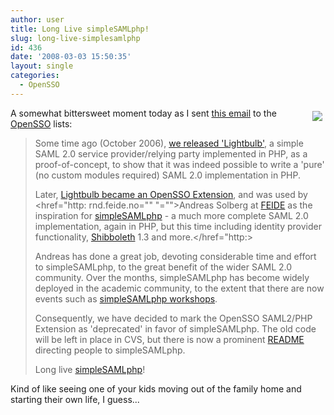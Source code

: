 ```yaml
---
author: user
title: Long Live simpleSAMLphp!
slug: long-live-simplesamlphp
id: 436
date: '2008-03-03 15:50:35'
layout: single
categories:
  - OpenSSO
---
```


<span style="margin: 5px; float: right;">[![](http://clippings.erlang.no/ZZ4FEB7A8F.jpg)](http://rnd.feide.no/simplesamlphp)</span>

A somewhat bittersweet moment today as I sent [this email](https://opensso.dev.java.net/servlets/ReadMsg?list=users&msgNo=2426) to the [OpenSSO](http://opensso.org/) lists:

> Some time ago (October 2006), [we released 'Lightbulb'](http://blogs.sun.com/superpat/entry/switching_on_the_lightbulb), a simple SAML 2.0 service provider/relying party implemented in PHP, as a proof-of-concept, to show that it was indeed possible to write a 'pure' (no custom modules required) SAML 2.0 implementation in PHP.
> 
> Later, [Lightbulb became an OpenSSO Extension](http://blogs.sun.com/superpat/entry/lightbulb_is_dead_long_live), and was used by <href="http: rnd.feide.no="" "="">Andreas Solberg at [FEIDE](http://feide.no/) as the inspiration for [simpleSAMLphp](http://rnd.feide.no/simplesamlphp) - a much more complete SAML 2.0 implementation, again in PHP, but this time including identity provider functionality, [Shibboleth](http://shibboleth.internet2.edu/) 1.3 and more.</href="http:>
> 
> Andreas has done a great job, devoting considerable time and effort to simpleSAMLphp, to the great benefit of the wider SAML 2.0 community. Over the months, simpleSAMLphp has become widely deployed in the academic community, to the extent that there are now events such as [simpleSAMLphp workshops](http://rnd.feide.no/content/simplesamlphp-workshop-lums%25C3%25A5s-denmark).
> 
> Consequently, we have decided to mark the OpenSSO SAML2/PHP Extension as 'deprecated' in favor of simpleSAMLphp. The old code will be left in place in CVS, but there is now a prominent [README](https://opensso.dev.java.net/source/browse/*checkout*/opensso/extensions/saml2php/README.txt) directing people to simpleSAMLphp.
> 
> Long live [simpleSAMLphp](http://rnd.feide.no/simplesamlphp)!

Kind of like seeing one of your kids moving out of the family home and starting their own life, I guess...